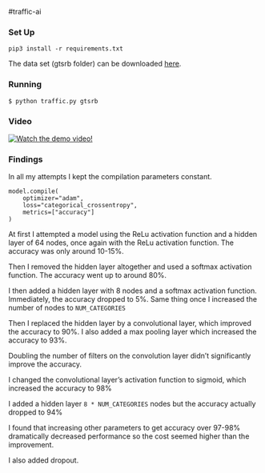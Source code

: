#traffic-ai

### Set Up
`pip3 install -r requirements.txt`

The data set (gtsrb folder) can be downloaded [here](https://cdn.cs50.net/ai/2020/x/projects/5/gtsrb.zip).

### Running
`$ python traffic.py gtsrb`

### Video
[![Watch the demo video!](https://img.youtube.com/vi/n2qdpl8JX0Y/mqdefault.jpg)](https://youtu.be/n2qdpl8JX0Y)

### Findings

In all my attempts I kept the compilation parameters constant.

````
model.compile(
    optimizer="adam",
    loss="categorical_crossentropy",
    metrics=["accuracy"]
)
````

At first I attempted a model using the ReLu activation function and a hidden layer of 64 nodes, once again with the ReLu activation function. The accuracy was only around 10-15%.

Then I removed the hidden layer altogether and used a softmax activation function. The accuracy went up to around 80%.

I then added a hidden layer with 8 nodes and a softmax activation function. Immediately, the accuracy dropped to 5%. Same thing once I increased the number of nodes to `NUM_CATEGORIES`

Then I replaced the hidden layer by a convolutional layer, which improved the accuracy to 90%. I also added a max pooling layer which increased the accuracy to 93%.

Doubling the number of filters on the convolution layer didn’t significantly improve the accuracy.

I changed the convolutional layer’s activation function to sigmoid, which increased the accuracy to 98%

I added a hidden layer `8 * NUM_CATEGORIES` nodes but the accuracy actually dropped to 94%

I found that increasing other parameters to get accuracy over 97-98% dramatically decreased performance so the cost seemed higher than the improvement.

I also added dropout.